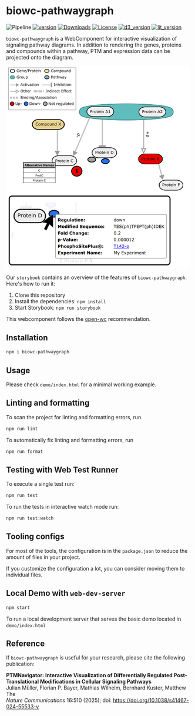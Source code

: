# biowc-pathwaygraph
![Pipeline](https://github.com/kusterlab/biowc-pathwaygraph/actions/workflows/node.js.yml/badge.svg)
[![version](https://img.shields.io/npm/v/@biowc/pathwaygraph.svg?logo=npm)](https://www.npmjs.com/package/@biowc/pathwaygraph)
[![Downloads](https://img.shields.io/npm/dt/@biowc/pathwaygraph.svg?label=Downloads)](https://www.npmjs.com/package/@biowc/pathwaygraph)
[![License](https://img.shields.io/npm/l/@biowc/pathwaygraph?label=License)](https://www.apache.org/licenses/LICENSE-2.0)
[![d3_version](https://img.shields.io/npm/dependency-version/@biowc/pathwaygraph/d3)](https://www.npmjs.com/package/d3/v/6.2.0)
[![lit_version](https://img.shields.io/npm/dependency-version/@biowc/pathwaygraph/lit)](https://www.npmjs.com/package/lit/v/2.0.2)

`biowc-pathwaygraph` is a WebComponent for interactive visualization of signaling pathway diagrams.
In addition to rendering the genes, proteins and compounds within a pathway, PTM and expression data can be projected onto the diagram.  

<p>
<img src="demo/Screenshot.png" alt='Screenshot' width='500' >
</p>

Our  `storybook` contains an overview of the features of `biowc-pathwaygraph`. Here's how to run it:  
1. Clone this repository
2. Install the dependencies: `npm install`
3. Start Storybook: `npm run storybook` 

This webcomponent follows the [open-wc](https://github.com/open-wc/open-wc) recommendation.

## Installation

```bash
npm i biowc-pathwaygraph
```

## Usage

Please check `demo/index.html` for a minimal working example.

## Linting and formatting

To scan the project for linting and formatting errors, run

```bash
npm run lint
```

To automatically fix linting and formatting errors, run

```bash
npm run format
```

## Testing with Web Test Runner

To execute a single test run:

```bash
npm run test
```

To run the tests in interactive watch mode run:

```bash
npm run test:watch
```


## Tooling configs

For most of the tools, the configuration is in the `package.json` to reduce the amount of files in your project.

If you customize the configuration a lot, you can consider moving them to individual files.

## Local Demo with `web-dev-server`

```bash
npm start
```

To run a local development server that serves the basic demo located in `demo/index.html`

## Reference
If `biowc-pathwaygraph` is useful for your research, please cite the following publication:  

 **PTMNavigator: Interactive Visualization of Differentially Regulated Post-Translational Modifications in Cellular Signaling Pathways**  
Julian Müller, Florian P. Bayer, Mathias Wilhelm, Bernhard Kuster, Matthew The  
_Nature Communications_ 16:510 (2025); doi: https://doi.org/10.1038/s41467-024-55533-y
